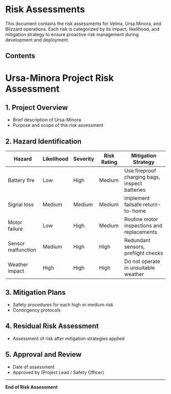 # Risk Assessments

This document contains the risk assessments for Velma, Ursa Minora, and Blizzard operations. Each risk is categorized by its impact, likelihood, and mitigation strategy to ensure proactive risk management during development and deployment.

## Contents

# Ursa-Minora Project Risk Assessment

## 1. Project Overview
- Brief description of Ursa-Minora
- Purpose and scope of this risk assessment

## 2. Hazard Identification
| Hazard | Likelihood | Severity | Risk Rating | Mitigation Strategy |
|--------|------------|----------|-------------|---------------------|
| Battery fire | Low | High | Medium | Use fireproof charging bags, inspect batteries |
| Signal loss | Medium | Medium | Medium | Implement failsafe return-to-home |
| Motor failure | Low | High | Medium | Routine motor inspections and replacements |
| Sensor malfunction | Medium | High | High | Redundant sensors, preflight checks |
| Weather impact | High | High | High | Do not operate in unsuitable weather |

## 3. Mitigation Plans
- Safety procedures for each high or medium risk
- Contingency protocols

## 4. Residual Risk Assessment
- Assessment of risk after mitigation strategies applied

## 5. Approval and Review
- Date of assessment
- Approved by (Project Lead / Safety Officer)

---

**End of Risk Assessment**
